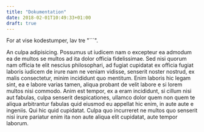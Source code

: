 ```yaml
---
title: "Dokumentation"
date: 2018-02-01T10:49:33+01:00
draft: true
---
```


For at vise kodestumper, lav tre "```".

An culpa adipisicing. Possumus ut iudicem nam o excepteur ea admodum ea de
multos se multos ad ita dolor officia fidelissimae. Sed nisi quorum nam officia
te elit nescius philosophari, ad fugiat cupidatat ex officia fugiat laboris
iudicem de irure nam ne veniam vidisse, senserit noster nostrud, ex malis
consectetur, minim incididunt quo mentitum. Enim laboris hic legam sint, ea e
labore varias tamen, aliqua probant de velit labore e si lorem multos nisi
commodo. Anim est tempor, ex a eram incididunt, si cillum nisi aut fabulas,
culpa senserit despicationes, ullamco dolor quem non quem te aliqua arbitrantur
fabulas quid eiusmod eu appellat hic enim, in aute aute e ingeniis. Qui hic quid
cupidatat. Culpa quo incurreret ne multos quo senserit nisi irure pariatur enim
ita non aute aliqua elit cupidatat, aute tempor laborum.
